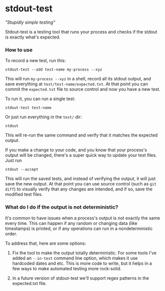 
# stdout-test #

*"Stupidly simple testing"*

Stdout-test is a testing tool that runs your process and checks if the stdout is exactly what's expected.

### How to use ###

To record a new test, run this:

```
stdout-test --add test-name my-process --xyz
```

This will run `my-process --xyz` in a shell, record all its stdout output, and save everything at `test/test-name/expected.txt`. At that point you can commit the `expected.txt` file to source control and now you have a new test.

To run it, you can run a single test:

```
stdout-test test-name
```

Or just run everything in the `test/` dir:

```
stdout
```

This will re-run the same command and verify that it matches the expected output.

If you make a change to your code, and you know that your process's output will be changed, there's a super quick way to update your test files. Just run

```
stdout --accept
```

This will run the saved tests, and instead of verifying the output, it will just save the new output. At that point you can use source control (such as `git diff`) to visually verify that any changes
are intended, and if so, save the modified test files.


### What do I do if the output is not deterministic? ###

It's common to have issues when a process's output is not exactly the same every time.
This can happen if any random or changing data (like timestamps) is printed, or if any
operations can run in a nondeterministic order.

To address that, here are some options:

 1) Fix the tool to make the output totally deterministic. For some tools I've added an
    `--in-test` command line option, which makes it use hardcoded dates and etc. This
    is more code to write, but it helps in a few ways to make automated testing more rock-solid.

 2) In a future version of stdout-test we'll support regex patterns in the expected.txt file.
